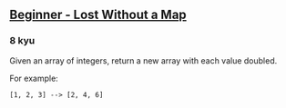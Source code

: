 <h2><a href=https://www.codewars.com/kata/57f781872e3d8ca2a000007e/train/javascript/679800339f0c947a3d8fd0ba target="_blank">Beginner - Lost Without a Map</a></h2><h3>8 kyu</h3><p>Given an array of integers, return a new array with each value doubled.</p><p>For example:</p><p><code>[1, 2, 3] --&gt; [2, 4, 6]</code></p>